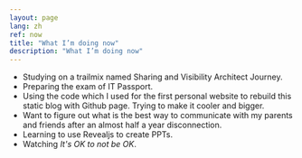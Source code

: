 ```yaml
---
layout: page
lang: zh
ref: now
title: "What I’m doing now"
description: "What I’m doing now"
---
```

* Studying on a trailmix named Sharing and Visibility Architect Journey.
* Preparing the exam of IT Passport.
* Using the code which I used for the first personal website to rebuild this static blog with Github page. Trying to make it cooler and bigger.
* Want to figure out what is the best way to communicate with my parents and friends after an almost half a year disconnection.
* Learning to use Revealjs to create PPTs.
* Watching _It's OK to not be OK_.